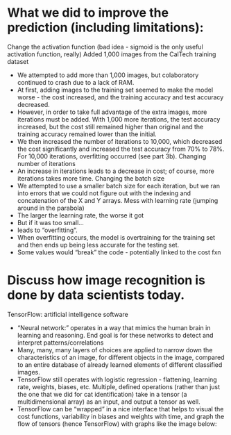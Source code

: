 # What we did to improve the prediction (including limitations):
Change the activation function (bad idea - sigmoid is the only useful activation function, really)
Added 1,000 images from the CalTech training dataset
- We attempted to add more than 1,000 images, but colaboratory continued to crash due to a lack of RAM.
- At first, adding images to the training set seemed to make the model worse - the cost increased, and the training accuracy and test accuracy decreased.
- However, in order to take full advantage of the extra images, more iterations must be added. With 1,000 more iterations, the test accuracy increased, but the cost still remained higher than original and the training accuracy remained lower than the initial.
- We then increased the number of iterations to 10,000, which decreased the cost significantly and increased the test accuracy from 70% to 78%. For 10,000 iterations, overfitting occurred (see part 3b). 
Changing number of iterations
- An increase in iterations leads to a decrease in cost; of course, more iterations takes more time.
Changing the batch size
- We attempted to use a smaller batch size for each iteration, but we ran into errors that we could not figure out with the indexing and concatenation of the X and Y arrays.
Mess with learning rate (jumping around in the parabola)
- The larger the learning rate, the worse it got
- But if it was too small…
- leads to “overfitting”.
- When overfitting occurs, the model is overtraining for the training set and then ends up being less accurate for the testing set.
- Some values would “break” the code - potentially linked to the cost fxn

# Discuss how image recognition is done by data scientists today.
TensorFlow: artificial intelligence software
- “Neural network:” operates in a way that mimics the human brain in learning and reasoning. End goal is for these networks to detect and interpret patterns/correlations
- Many, many, many layers of choices are applied to narrow down the characteristics of an image, for different objects in the image, compared to an entire database of already learned elements of different classified images.
- TensorFlow still operates with logistic regression - flattening, learning rate, weights, biases, etc. Multiple, defined operations (rather than just the one that we did for cat identification) take in a tensor (a multidimensional array) as an input, and output a tensor as well.
- TensorFlow can be “wrapped” in a nice interface that helps to visual the cost functions, variability in biases and weights with time, and graph the flow of tensors (hence TensorFlow) with graphs like the image below:

